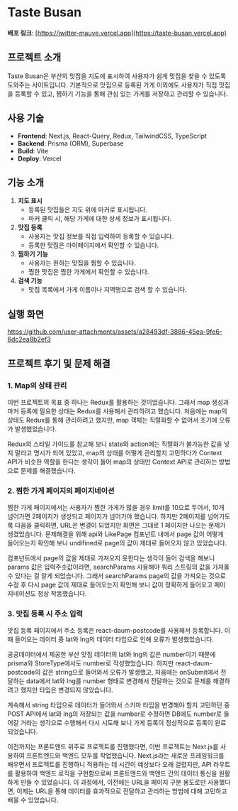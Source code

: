 # Taste Busan

**배포 링크**: [https://jwitter-mauve.vercel.app](https://taste-busan.vercel.app)

## 프로젝트 소개
Taste Busan은 부산의 맛집을 지도에 표시하여 사용자가 쉽게 맛집을 찾을 수 있도록 도와주는 사이트입니다. 기본적으로 맛집으로 등록된 가게 이외에도 사용자가 직접 맛집을 등록할 수 있고, 찜하기 기능을 통해 관심 있는 가게를 저장하고 관리할 수 있습니다. 

## 사용 기술
- **Frontend**: Next.js, React-Query, Redux, TailwindCSS, TypeScript
- **Backend**: Prisma (ORM), Superbase
- **Build**: Vite
- **Deploy**: Vercel

## 기능 소개
1. **지도 표시**
   - 등록된 맛집들은 지도 위에 마커로 표시됩니다.
   - 마커 클릭 시, 해당 가게에 대한 상세 정보가 표시됩니다.
2. **맛집 등록**
   - 사용자는 맛집 정보를 직접 입력하여 등록할 수 있습니다.
   - 등록한 맛집은 마이페이지에서 확인할 수 있습니다.
3. **찜하기 기능**
   - 사용자는 원하는 맛집을 찜할 수 있습니다. 
   -  찜한 맛집은 찜한 가게에서 확인할 수 있습니다.
4. **검색 기능**
   - 맛집 목록에서 가게 이름이나 지역명으로 검색 할 수 있습니다.

## 실행 화면

https://github.com/user-attachments/assets/a28493df-3886-45ea-9fe6-6dc2ea8b2ef3

## 프로젝트 후기 및 문제 해결
### 1. Map의 상태 관리
이번 프로젝트의 목표 중 하나는 Redux를 활용하는 것이었습니다. 그래서 map 생성과 마커 등록에 필요한 상태는 Redux를 사용해서 관리하려고 했습니다. 
처음에는 map의 상태도 Redux를 통해 관리하려고 했지만, map 객체는 직렬화할 수 없어서 초기에 오류가 발생했었습니다. 

Redux의 스타일 가이드를 참고해 보니 state와 action에는 직렬화가 불가능한 값을 넣지 말라고 명시가 되어 있었고, map의 상태를 어떻게 관리할지 고민하다가 Context API가 비슷한 역할을 한다는 생각이 들어 map의 상태만 Context API로 관리하는 방법으로 문제를 해결했습니다. 

### 2. 찜한 가게 페이지의 페이지네이션
찜한 가게 페이지에서는 사용자가 찜한 가게가 많을 경우 limit를 10으로 두어서, 10개 넘어가면 2페이지가 생성되고 페이지가 넘어가야 했습니다. 하지만 2페이지를 넘어가도록 다음을 클릭하면, URL은 변경이 되었지만 화면은 그대로 1 페이지만 나오는 문제가 생겼었습니다. 
문제해결을 위해 api와 LikePage 컴포넌트 내에서 page 값이 어떻게 들어오는지 확인해 보니 undifined로 page의 값이 제대로 들어오지 않고 있었습니다. 

컴포넌트에서 page의 값을 제대로 가져오지 못한다는 생각이 들어 검색을 해보니 params 값은 입력주솟값이라면, searchParams 사용해야 쿼리 스트링의 값을 가져올 수 있다는 걸 알게 되었습니다. 
그래서 searchParams page의 값을 가져오는 것으로 수정 후 다시 page 값이 제대로 들어오는지 확인해 보니 값이 정확하게 들어오고 페이지네이션도 정상 작동했습니다. 

### 3. 맛집 등록 시 주소 입력
맛집 등록 페이지에서 주소 등록은 react-daum-postcode를 사용해서 등록합니다. 이때 들어오는 데이터 중 lat와 lng의 데이터 타입으로 인해 오류가 발생했었습니다.

공공데이터에서 제공한 부산 맛집 데이터의 lat와 lng의 값은 number이기 때문에 prisma와 StoreType에서도 number로 작성했었습니다. 
하지만 react-daum-postcode의 값은 string으로 들어와서 오류가 발생했고, 처음에는 onSubmit에서 전달하는 data에서 lat와 lng를 number 형태로 변경해서 전달하는 것으로 문제를 해결하려고 했지만 타입은 변경되지 않았습니다. 

계속해서 string 타입으로 데이터가 들어와서 스키마 타입을 변경해야 할지 고민하던 중 POST API에서 lat와 lng의 저장되는 값을 number로 수정하면 DB에도 number로 들어갈 거라는 생각으로 수행해서 다시 시도해 보니 가게 등록이 정상적으로 등록이 완료되었습니다. 

이전까지는 프론트엔드 위주로 프로젝트를 진행했다면, 이번 프로젝트는 Next.js를 사용하여 프론트엔드와 백엔드 모두를 작업했습니다. Next.js라는 새로운 프레임워크를 배우면서 프로젝트를 진행하니 적용하는 데 시간이 예상보다 오래 걸렸지만, API 라우트를 활용하여 백엔드 로직을 구현함으로써 프론트엔드와 백엔드 간의 데이터 통신을 원활하게 만들 수 있었습니다. 이 과정에서, 이전에는 URL을 페이지 구분 용도로만 사용했다면, 이제는 URL을 통해 데이터를 효과적으로 전달하고 관리하는 방법에 대해 고민하고 배울 수 있었습니다.
